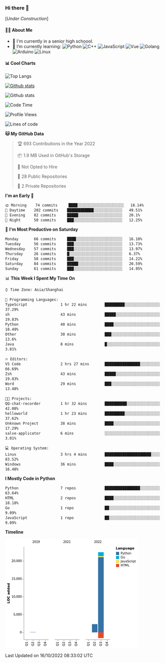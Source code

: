 ### Hi there 👋

\[*Under Construction*\]

<!--
**NoNormalCreeper/NoNormalCreeper** is a ✨ _special_ ✨ repository because its `README.md` (this file) appears on your GitHub profile.

Here are some ideas to get you started:

- 🔭 I’m currently working on ...
- 🌱 I’m currently learning ...
- 👯 I’m looking to collaborate on ...
- 🤔 I’m looking for help with ...
- 💬 Ask me about ...
- 📫 How to reach me: ...
- 😄 Pronouns: ...
- ⚡ Fun fact: ...
-->

#### 👩‍💻 About Me

- 🏫 I'm currently in a senior high schoool.
- 🌱 I’m currently learning: 
![Python](https://img.shields.io/badge/-Python-blue?style=flat-square&logo=Python&logoColor=fff)
![C++](https://img.shields.io/badge/-C%2B%2B-00599C?style=flat-square&logo=C%2B%2B&logoColor=fff)
![JavaScript](https://img.shields.io/badge/-JavaScript-ffca18?style=flat-square&logo=JavaScript&logoColor=fff)
![Vue](https://img.shields.io/badge/-Vue-4FC08D?style=flat-square&logo=Vue.js&logoColor=fff)
![Golang](https://img.shields.io/badge/-Go-007d9c?style=flat-square&logo=Go&logoColor=fff)
![Arduino](https://img.shields.io/badge/-Arduino-00979D?style=flat-square&logo=Arduino&logoColor=fff)
![Linux](https://img.shields.io/badge/-Linux-FCC624?style=flat-square&logo=Linux&logoColor=fff)

#### 📊 Cool Charts

![Top Langs](https://github-readme-stats.vercel.app/api/top-langs/?username=NoNormalCreeper&layout=compact)

[![Github stats](https://github-readme-stats.vercel.app/api?username=NoNormalCreeper&show_icons=true)](https://github.com/anuraghazra/github-readme-stats)

![Github stats](https://github-profile-trophy.vercel.app/?username=NoNormalCreeper)


<!--START_SECTION:waka-->
![Code Time](http://img.shields.io/badge/Code%20Time-122%20hrs%2037%20mins-blue)

![Profile Views](http://img.shields.io/badge/Profile%20Views-0-blue)

![Lines of code](https://img.shields.io/badge/From%20Hello%20World%20I%27ve%20Written-23%20Thousand%20lines%20of%20code-blue)

**🐱 My GitHub Data** 

> 🏆 693 Contributions in the Year 2022
 > 
> 📦 1.9 MB Used in GitHub's Storage 
 > 
> 🚫 Not Opted to Hire
 > 
> 📜 28 Public Repositories 
 > 
> 🔑 2 Private Repositories  
 > 
**I'm an Early 🐤** 

```text
🌞 Morning    74 commits     ████░░░░░░░░░░░░░░░░░░░░░   18.14% 
🌆 Daytime    202 commits    ████████████░░░░░░░░░░░░░   49.51% 
🌃 Evening    82 commits     █████░░░░░░░░░░░░░░░░░░░░   20.1% 
🌙 Night      50 commits     ███░░░░░░░░░░░░░░░░░░░░░░   12.25%

```
📅 **I'm Most Productive on Saturday** 

```text
Monday       66 commits     ████░░░░░░░░░░░░░░░░░░░░░   16.18% 
Tuesday      56 commits     ███░░░░░░░░░░░░░░░░░░░░░░   13.73% 
Wednesday    57 commits     ███░░░░░░░░░░░░░░░░░░░░░░   13.97% 
Thursday     26 commits     █░░░░░░░░░░░░░░░░░░░░░░░░   6.37% 
Friday       58 commits     ███░░░░░░░░░░░░░░░░░░░░░░   14.22% 
Saturday     84 commits     █████░░░░░░░░░░░░░░░░░░░░   20.59% 
Sunday       61 commits     ███░░░░░░░░░░░░░░░░░░░░░░   14.95%

```


📊 **This Week I Spent My Time On** 

```text
⌚︎ Time Zone: Asia/Shanghai

💬 Programming Languages: 
TypeScript               1 hr 22 mins        █████████░░░░░░░░░░░░░░░░   37.29% 
sh                       43 mins             █████░░░░░░░░░░░░░░░░░░░░   19.83% 
Python                   40 mins             ████░░░░░░░░░░░░░░░░░░░░░   18.49% 
Other                    30 mins             ███░░░░░░░░░░░░░░░░░░░░░░   13.6% 
Java                     8 mins              █░░░░░░░░░░░░░░░░░░░░░░░░   3.81%

🔥 Editors: 
VS Code                  2 hrs 27 mins       ████████████████░░░░░░░░░   66.69% 
Zsh                      43 mins             █████░░░░░░░░░░░░░░░░░░░░   19.83% 
Word                     29 mins             ███░░░░░░░░░░░░░░░░░░░░░░   13.48%

🐱‍💻 Projects: 
QQ-chat-recorder         1 hr 32 mins        ██████████░░░░░░░░░░░░░░░   42.08% 
helloworld               1 hr 23 mins        █████████░░░░░░░░░░░░░░░░   37.62% 
Unknown Project          38 mins             ████░░░░░░░░░░░░░░░░░░░░░   17.29% 
salve-applicator         6 mins              ░░░░░░░░░░░░░░░░░░░░░░░░░   3.01%

💻 Operating System: 
Linux                    3 hrs 4 mins        █████████████████████░░░░   83.52% 
Windows                  36 mins             ████░░░░░░░░░░░░░░░░░░░░░   16.48%

```

**I Mostly Code in Python** 

```text
Python                   7 repos             ████████████████░░░░░░░░░   63.64% 
HTML                     2 repos             ████░░░░░░░░░░░░░░░░░░░░░   18.18% 
Go                       1 repo              ██░░░░░░░░░░░░░░░░░░░░░░░   9.09% 
JavaScript               1 repo              ██░░░░░░░░░░░░░░░░░░░░░░░   9.09%

```


**Timeline**

![Chart not found](https://raw.githubusercontent.com/NoNormalCreeper/NoNormalCreeper/main/charts/bar_graph.png) 


 Last Updated on 16/10/2022 08:33:02 UTC
<!--END_SECTION:waka-->

